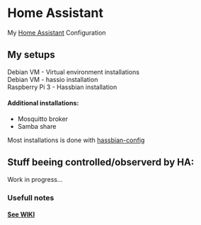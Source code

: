 # Home Assistant
My [Home Assistant](https://home-assistant.io) Configuration

## My setups
Debian VM      - Virtual environment installations  
Debian VM      - hassio installation  
Raspberry Pi 3 - Hassbian installation  

#### Additional installations:
- Mosquitto broker  
- Samba share  

Most installations is done with [hassbian-config](https://github.com/home-assistant/hassbian-scripts/releases/latest)

## Stuff beeing controlled/observerd by HA:
Work in progress...  

### Usefull notes
#### [See WIKI](https://github.com/ludeeus/hass-config/wiki)
